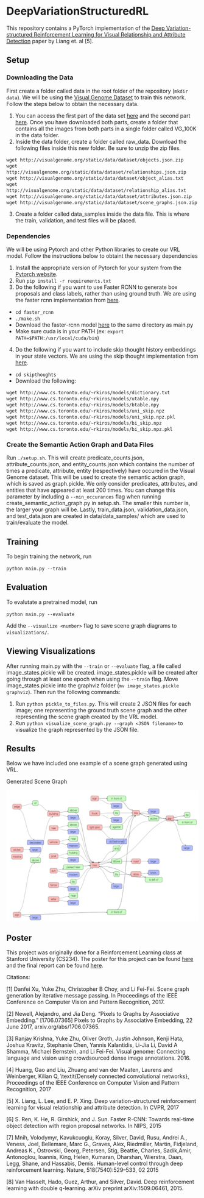 # DeepVariationStructuredRL
This repository contains a PyTorch implementation of the [Deep Variation-structured Reinforcement Learning for Visual Relationship and Attribute Detection](https://arxiv.org/abs/1703.03054) paper by Liang et. al [5].

## Setup

### Downloading the Data
First create a folder called data in the root folder of the repository (`mkdir data`). We will be using the [Visual Genome Dataset](http://visualgenome.org) to train this network. Follow the steps below to obtain the necessary data.

1. You can access the first part of the data set [here](https://cs.stanford.edu/people/rak248/VG_100K_2/images.zip) and the second part [here](https://cs.stanford.edu/people/rak248/VG_100K_2/images2.zip). Once you have downloaded both parts, create a folder that contains all the images from both parts in a single folder called VG_100K in the data folder.
2. Inside the data folder, create a folder called raw_data. Download the following files inside this new folder. Be sure to unzip the zip files.
<pre><code>wget http://visualgenome.org/static/data/dataset/objects.json.zip
wget http://visualgenome.org/static/data/dataset/relationships.json.zip
wget http://visualgenome.org/static/data/dataset/object_alias.txt
wget http://visualgenome.org/static/data/dataset/relationship_alias.txt
wget http://visualgenome.org/static/data/dataset/attributes.json.zip
wget http://visualgenome.org/static/data/dataset/scene_graphs.json.zip</code></pre>
3. Create a folder called data_samples inside the data file. This is where the train, validation, and test files will be placed.

### Dependencies
We will be using Pytorch and other Python libraries to create our VRL model. Follow the instructions below to obtaint the necessary dependencies

1. Install the appropriate version of Pytorch for your system from the [Pytorch website](http://pytorch.org/).
2. Run `pip install -r requirements.txt`
3. Do the following if you want to use Faster RCNN to generate box proposals and class labels, rather than using ground truth. We are using the faster rcnn implementation from [here](https://github.com/longcw/faster_rcnn_pytorch).
* `cd faster_rcnn`
* `./make.sh`
* Download the faster-rcnn model [here](https://drive.google.com/open?id=0B4pXCfnYmG1WOXdpYVFybWxiZFE) to the same directory as main.py
* Make sure cuda is in your PATH (ex: `export PATH=$PATH:/usr/local/cuda/bin`)
4. Do the following if you want to include skip thought history embeddings in your state vectors. We are using the skip thought implementation from [here](https://github.com/ryankiros/skip-thoughts).
* `cd skipthoughts`
* Download the following:
<pre><code>wget http://www.cs.toronto.edu/~rkiros/models/dictionary.txt
wget http://www.cs.toronto.edu/~rkiros/models/utable.npy
wget http://www.cs.toronto.edu/~rkiros/models/btable.npy
wget http://www.cs.toronto.edu/~rkiros/models/uni_skip.npz
wget http://www.cs.toronto.edu/~rkiros/models/uni_skip.npz.pkl
wget http://www.cs.toronto.edu/~rkiros/models/bi_skip.npz
wget http://www.cs.toronto.edu/~rkiros/models/bi_skip.npz.pkl</code></pre>

### Create the Semantic Action Graph and Data Files
Run `./setup.sh`. This will create predicate_counts.json, attribute_counts.json, and entity_counts.json which contains the number of times a predicate, attribute, entity (respectively) have occured in the Visual Genome dataset. This will be used to create the semantic action graph, which is saved as graph.pickle. We only consider predicates, attributes, and entities that have appeared at least 200 times. You can change this parameter by including a `--min_occurances` flag when running create_semantic_action_graph.py in setup.sh. The smaller this number is, the larger your graph will be. Lastly, train_data.json, validation_data.json, and test_data.json are created in data/data_samples/ which are used to train/evaluate the model.  

## Training
To begin training the network, run

`python main.py --train`

## Evaluation
To evalutate a pretrained model, run

`python main.py --evaluate`

Add the `--visualize <number>` flag to save <number> scene graph diagrams to `visualizations/`.
  
## Viewing Visualizations
After running main.py with the `--train` or `--evaluate` flag, a file called image_states.pickle will be created. image_states.pickle will be created after going through at least one epoch when using the `--train` flag. Move image_states.pickle into the graphviz folder (`mv image_states.pickle graphviz`). Then run the following commands:

1. Run `python pickle_to_files.py`. This will create 2 JSON files for each image; one representing the ground truth scene graph and the other representing the scene graph created by the VRL model.
2. Run `python visualize_scene_graph.py --graph <JSON filename>` to visualize the graph represented by the JSON file.

## Results
Below we have included one example of a scene graph generated using VRL.

Generated Scene Graph

![](vrl_graph.JPG)

## Poster
This project was originally done for a Reinforcement Learning class at Stanford University (CS234). The poster for this project can be found [here](poster.pdf) and the final report can be found [here](https://drive.google.com/file/d/10y1mYCvm7Q6Y4HLyBAmX2neYFcGwUl9x/view?usp=sharing).

Citations:

[1] Danfei Xu, Yuke Zhu, Christopher B Choy, and Li Fei-Fei. Scene graph generation by iterative message passing. In Proceedings of the IEEE Conference on Computer Vision and Pattern Recognition, 2017.

[2] Newell, Alejandro, and Jia Deng. “Pixels to Graphs by Associative Embedding.” [1706.07365] Pixels to Graphs by Associative Embedding, 22 June 2017, arxiv.org/abs/1706.07365.

[3] Ranjay Krishna, Yuke Zhu, Oliver Groth, Justin Johnson, Kenji Hata, Joshua Kravitz, Stephanie Chen, Yannis Kalantidis, Li-Jia Li, David A Shamma, Michael Bernstein, and Li Fei-Fei. Visual genome: Connecting language and vision using crowdsourced dense image annotations. 2016.

[4] Huang, Gao and Liu, Zhuang and van der Maaten, Laurens and Weinberger, Kilian Q, \textit{Densely connected convolutional networks}, Proceedings of the IEEE Conference on Computer Vision and Pattern Recognition, 2017

[5] X. Liang, L. Lee, and E. P. Xing. Deep variation-structured reinforcement
learning for visual relationship and attribute detection. In
CVPR, 2017

[6] S. Ren, K. He, R. Girshick, and J. Sun. Faster R-CNN: Towards
real-time object detection with region proposal networks. In NIPS,
2015

[7] Mnih, Volodymyr, Kavukcuoglu, Koray, Silver, David,
Rusu, Andrei A., Veness, Joel, Bellemare, Marc G.,
Graves, Alex, Riedmiller, Martin, Fidjeland, Andreas K.,
Ostrovski, Georg, Petersen, Stig, Beattie, Charles, Sadik,Amir, Antonoglou, Ioannis, King, Helen, Kumaran,
Dharshan, Wierstra, Daan, Legg, Shane, and Hassabis,
Demis. Human-level control through deep reinforcement
learning. Nature, 518(7540):529–533, 02 2015

[8] Van Hasselt, Hado, Guez, Arthur, and Silver, David. Deep
reinforcement learning with double q-learning. arXiv
preprint arXiv:1509.06461, 2015.
